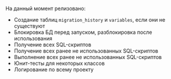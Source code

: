 На данный момент релизовано:
- Создание таблиц `migration_history` и `variables`, если они не существуют
- Блокировка БД перед запуском, разблокировка после использования
- Получение всех SQL-скриптов
- Получение всех ранее не использованных SQL-скриптов
- Выполнение всех ранее не использованных SQL-скриптов
- Юнит-тесты для некоторых классов
- Логирование по всему проекту

